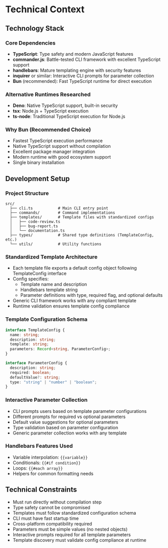 # Technical Context

## Technology Stack

### Core Dependencies

- **TypeScript**: Type safety and modern JavaScript features
- **commander.js**: Battle-tested CLI framework with excellent TypeScript support
- **handlebars**: Mature templating engine with security features
- **inquirer** or similar: Interactive CLI prompts for parameter collection
- **Bun** (recommended): Fast TypeScript runtime for direct execution

### Alternative Runtimes Researched

- **Deno**: Native TypeScript support, built-in security
- **tsx**: Node.js + TypeScript execution
- **ts-node**: Traditional TypeScript execution for Node.js

### Why Bun (Recommended Choice)

- Fastest TypeScript execution performance
- Native TypeScript support without compilation
- Excellent package manager integration
- Modern runtime with good ecosystem support
- Single binary installation

## Development Setup

### Project Structure

```
src/
  ├── cli.ts           # Main CLI entry point
  ├── commands/        # Command implementations
  ├── templates/       # Template files with standardized configs
  │   ├── code-review.ts
  │   ├── bug-report.ts
  │   └── documentation.ts
  ├── types/           # Shared type definitions (TemplateConfig, etc.)
  └── utils/           # Utility functions
```

### Standardized Template Architecture

- Each template file exports a default config object following TemplateConfig interface
- Config specifies:
  - Template name and description
  - Handlebars template string
  - Parameter definitions with type, required flag, and optional defaults
- Generic CLI framework works with any compliant template
- Runtime validation ensures template config compliance

### Template Configuration Schema

```typescript
interface TemplateConfig {
  name: string;
  description: string;
  template: string;
  parameters: Record<string, ParameterConfig>;
}

interface ParameterConfig {
  description: string;
  required: boolean;
  defaultValue?: string;
  type: "string" | "number" | "boolean";
}
```

### Interactive Parameter Collection

- CLI prompts users based on template parameter configurations
- Different prompts for required vs optional parameters
- Default value suggestions for optional parameters
- Type validation based on parameter configuration
- Generic parameter collection works with any template

### Handlebars Features Used

- Variable interpolation: `{{variable}}`
- Conditionals: `{{#if condition}}`
- Loops: `{{#each array}}`
- Helpers for common formatting needs

## Technical Constraints

- Must run directly without compilation step
- Type safety cannot be compromised
- Templates must follow standardized configuration schema
- CLI must have fast startup time
- Cross-platform compatibility required
- Parameters must be simple values (no nested objects)
- Interactive prompts required for all template parameters
- Template discovery must validate config compliance at runtime
